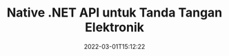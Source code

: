 ---
############################# Static ############################
layout: "product"
date: 2022-03-01T15:12:22
draft: false
#operation: 
#signaturetype: 
#fileformat: 
#productName: Java
lang: id
#productCode: java
#otherformats: 
#breadcrumb: Put  signature on  for Java
product: "Signature"
product_tag: "signature"
platform: ".NET"
platform_tag: "net"

############################# Head ############################
head_title: ".NET Digital Signature API - Tanda Tangan Elektronik Gambar PDF Word Excel"
head_description: "API tanda tangan digital C# .NET, pustaka eSignature untuk menandatangani format dokumen PDF, Word, Excel, PowerPoint, gambar & grafik secara elektronik."

############################# Header ############################
title: "Native .NET API untuk Tanda Tangan Elektronik"
description: "Tambahkan Tanda Tangan Digital ke Format Dokumen & Terapkan Jenis Tanda Tangan Elektronik populer (Teks, Gambar, Kode QR, Kode Batang, Cap, & Metadata) di Aplikasi .NET."
button:
    enable: true

############################# SubMenu ############################
submenu:
    enable: true
    
    left:
        img_alt: "GroupDocs.Signature for .NET"
        image: "https://www.groupdocs.cloud/templates/groupdocs/images/product-logos/groupdocs-signature-net.png"
        product: "GroupDocs.Signature"
        platform: ".NET"

    middle:
        button:
            # button loop
            - link: "#overview"
              text: "Ringkasan"

            # button loop
            - link: "#features"
              text: "Fitur"

            # button loop
            - link: "#support"
              text: "Mendukung"

            # button loop
            - link: "https://products.groupdocs.app/signature"
              text: "Demo Langsung"

            # button loop
            - link: "https://purchase.groupdocs.com/pricing/signature/net"
              text: "Harga"

    right:
        link_download: "https://downloads.groupdocs.com/signature"
        link_learn: "https://docs.groupdocs.com/signature/net/"
        link_buy: "https://purchase.groupdocs.com"

############################# Overview ############################
overview:
    enable: true
    content: |
      Gunakan GroupDocs.Signature untuk .NET API untuk membuat aplikasi dalam C#, ASP.NET, dan teknologi berbasis .NET lainnya, yang memungkinkan Anda menandatangani dokumen bisnis digital seperti PDF, Microsoft Word, spreadsheet Excel, presentasi PowerPoint, gambar, OpenDocument, dan format file standar industri lainnya tanpa perlu menginstal perangkat lunak tambahan apa pun. Pustaka tanda tangan elektronik ini mudah digunakan dan Pengembang .NET dapat dengan mudah menambahkan fitur tanda tangan digital canggih dalam aplikasi mereka, memberdayakan pengguna untuk menandatangani, mencari, dan memverifikasi Tanda Tangan elektronik dengan aman dari format dokumen populer. Ini mendukung penerapan berbagai jenis tanda tangan seperti teks, gambar, kode batang, kode QR, bidang formulir, stempel, dan metadata.  

      API tanda tangan dokumen memberdayakan Anda dengan opsi pencarian sederhana dan lanjutan untuk menemukan tanda tangan yang diperlukan pada dokumen dalam sekejap. Opsi untuk menerapkan gaya tanda tangan, manajemen tampilan, dan menyesuaikan properti tanda tangan seperti dimensi, bayangan, perataan, dan lainnya juga dapat dilakukan dengan API penandatanganan dokumen yang kaya fitur ini.  

      GroupDocs.Signature untuk .NET dapat digunakan di lingkungan pengembangan apa pun yang mendukung platform .NET. Ini kompatibel dengan semua bahasa berbasis .NET dan mendukung sistem operasi populer (Windows, Linux, MacOS) di mana kerangka kerja Mono atau .NET (termasuk .NET Core) dapat diinstal.
    tabs:
      enable: true
      
      ## TAB ONE ##
      tab_one:
        description: |
          Berikut adalah ikhtisar GroupDocs.Signature untuk .NET:
      
        left:
          enable: true
          icon: "fab fa-html5"
          title: "Jenis Tanda Tangan"
          content: |
            * Tanda Tangan Teks
            * Tanda Tangan Gambar
            * Tanda Tangan Digital
            * Tanda Tangan Kode QR
            * Tanda Tangan Kode Batang
            * Tanda Tangan Stempel
            * Tanda Tangan Metadata
      
      ## TAB TWO ##
      tab_two:
        description: |
          GroupDocs.Signature untuk .NET mendukung melihat semua [format file dokumen] populer (https://docs.groupdocs.com/signature/net/supported-document-formats/). Hanya dengan beberapa baris kode, tambahkan tanda tangan PDF, Microsoft Office Word, spreadsheet Excel, Gambar, HTML, email Outlook, OneNote, Proyek, dan kemampuan tampilan grafik di aplikasi .NET Anda.

        left:
          enable: true
          table:
            # table loop
            - title: "Microsoft Office"
              content: |
                * **Word:** DOC, DOCX, DOCM, DOT, DOTX, DOTM, RTF, TXT
                * **Excel:** XLS, XLSX, XLSM, XLSB, XLTM, XLT, XLTM, XLTX, XLAM, SXC, SpreadsheetML
                * **PowerPoint:** PPT, PPTX, PPS, PPSX, PPSM, POT, POTM, POTX, PPTM

        right:
          enable: true
          table:
            # table loop
            - title: "Images & Other Formats"
              content: |
                * **Gambar-gambar**: JPG, BMP, PNG, TIFF, GIF, DCM, WEBP
                * **OpenDocument**: ODT, OTT, OTS, ODS, ODP, OTP, ODG
                * **Jpeg2000**: JP2, JPF, JPX, J2K, J2C, JPM
                * **Metafile**: EMF, WMF, CMX
                * **Portabel**: PDF
                * **Grafik Vektor yang Dapat Diskalakan**: CDR, SVG
                * **Adobe Photoshop**: PSD
                * **Yang lain**: DJVU

      ## TAB THREE ##
      tab_three:
        description: |
          GroupDocs.Signature untuk .NET mendukung Sistem Operasi, Kerangka Kerja & Manajer Paket berikut:
        
        left:
          enable: true
          table:
            # table loop
            - icon: "fab fa-windows"
              title: "Sistem operasi"
              content: |
                * Windows Desktop
                * Windows Server
                * Windows Azure
                * Linux
                * MacOS

            # table loop
            - icon: "fas fa-code"
              title: "Framework yang Didukung"
              content: |
                * .NET Framework 2.0 or higher
                * Mono Framework 1.2 or higher
                * .NET Standard 2.0
                * .NET Core 2.0
                * .NET Core 2.1

        right:
          enable: true
          table:
            # table loop
            - icon: "fas fa-box"
              title: "Manajer Paket"
              content: |
                * NuGet

            # table loop
            - icon: "fas fa-tools"
              title: "Lingkungan Pengembangan"
              content: |
                * Microsoft Visual Studio
                * Xamarin.Android
                * Xamarin.IOS
                * Xamarin.Mac
                * MonoDevelop

############################# Features ############################
features:
    enable: true
    title: "GroupDocs.Signature untuk Fitur .NET"

    feature:
      # feature loop
      - icon: "fas fa-copy"
        content: "Buat, Cari, Perbarui, Sembunyikan, Verifikasi, dan Hapus Tanda Tangan Elektronik dari Format Dokumen yang Didukung"

      # feature loop
      - icon: "fas fa-eye"
        content: "Tentukan XML Advanced Electronic Signatures (XAdES) untuk Excel Spreadsheets"

      # feature loop
      - icon: "fas fa-bolt"
        content: "Ambil Konten Gambar dari Dokumen yang Ditandatangani dengan QR-Code, BarCode & Tanda Tangan Gambar"
      
      # feature loop
      - icon: "fas fa-file-powerpoint"
        content: "Tetapkan Tinggi, Lebar, Margin & Perataan untuk Tanda Tangan Teks atau Gambar & Tempatkan pada Halaman Tertentu"

      # feature loop
      - icon: "fas fa-code"
        content: "Cari, Verifikasi, dan Tandatangani Secara Digital Dokumen Presentasi PowerPoint"

      # feature loop
      - icon: "fas fa-cloud"
        content: "Menandatangani Format Dokumen Pemrosesan Kata dengan Tanda Air Teks Asli"

      # feature loop
      - icon: "fas fa-remove-format"
        content: "Mendukung Sudut Bulat untuk Jenis Tanda Tangan Stempel Persegi Panjang"

      # feature loop
      - icon: "fas fa-comment-slash"
        content: "Terapkan Tanda Tangan Teks atau Gambar pada Lembar Excel Tertentu atau Setel Tanda Tangan Elektronik di semua Lembar"

      # feature loop
      - icon: "fas fa-location-arrow"
        content: "Tentukan Nomor Baris & Kolom Tertentu untuk Menempatkan Tanda Tangan Teks atau Gambar di Lembar Excel"

      # feature loop
      - icon: "fas fa-border-all"
        content: "Terapkan Bayangan ke Tanda Tangan Teks di Microsoft PowerPoint & Atur Warna, Sudut & Transparansinya"

      # feature loop
      - icon: "fas fa-wrench"
        content: "Konfigurasikan Gaya Perbatasan Tanda Tangan Teks & Opsi Font untuk Lembar Excel"

      # feature loop
      - icon: "fas fa-columns"
        content: "Setel Jenis Tanda Tangan Gambar, mis. Bulat atau Kotak & Konfigurasikan Margin, Warna Font, Rotasi"

      # feature loop
      - icon: "fas fa-file-word"
        content: "Terapkan Sertifikat Digital ke Dokumen, Spreadsheet & File PDF dengan Garis Tanda Tangan"

      # feature loop
      - icon: "fas fa-envelope"
        content: "Lakukan Pengaturan Warna, Terapkan Transparansi & Rotasi ke Tanda Tangan Teks"

      # feature loop
      - icon: "fas fa-print"
        content: "Atur Opsi Kecerahan & Skala Abu-abu & Tentukan Lekukan Tanda Tangan Gambar dalam Gambar"

      # feature loop
      - icon: "fas fa-file-archive"
        content: "Sematkan Objek Kustom, Serialkan, serta Enkripsi dan Dekripsi Nilai Tanda Tangan Metadata dari Dokumen PDF"

      # feature loop
      - icon: "fas fa-lock"
        content: "Sembunyikan, Hapus, atau Sesuaikan Tampilan Tanda Tangan Digital dari Dokumen PDF"

      # feature loop
      - icon: "fas fa-file-code"
        content: "Tandatangani Dokumen PDF dengan Bidang Formulir Digital, dan Tanda Tangan Teks sebagai Gambar, Anotasi, Stiker, atau Tanda Air"
      
      # feature loop
      - icon: "fas fa-fill-drip"
        content: "Masukkan Tanda Tangan Teks ke dalam Bidang Formulir Dokumen MS Word & PDF"

      # feature loop
      - icon: "fas fa-file-excel"
        content: "Tentukan Halaman Dokumen Sewenang-wenang untuk Memproses Tanda Tangan atau Verifikasi Perpanjangan eSignature untuk File Word"

      # feature loop
      - icon: "fas fa-heading"
        content: "Simpan File Gambar yang Ditandatangani dalam Format Berbeda & Ekspor Spreadsheet yang Ditandatangani sebagai Gambar atau TIFF Multi-Halaman"

      # feature loop
      - icon: "fas fa-project-diagram"
        content: "Tetapkan, Ubah & Hapus Kata Sandi ke File yang Ditandatangani & Terapkan eSignature ke File yang Dilindungi Kata Sandi"

      # feature loop
      - icon: "fas fa-cube"
        content: "Lembar Kerja eSign, Slide PowerPoint, Dokumen Word & Gambar dengan Objek Kustom di Metadata"

      # feature loop
      - icon: "fab fa-uncharted"
        content: "Atur Gaya Kuas Tanda Tangan sebagai Padat, Tekstur, Gradien Linier & Gradien Radial"

      # feature loop
      - icon: "fab fa-uncharted"
        content: "Menandatangani Dokumen dengan Teks atau Data QR-Code Terenkripsi Khusus"

      # feature loop
      - icon: "fab fa-uncharted"
        content: "Cari & Tandatangani File dengan Format DjVu sebagai Dokumen Gambar"

      # feature loop
      - icon: "fab fa-uncharted"
        content: "Ekstrak Informasi Dokumen, mis., Jumlah Halaman, melalui URL File"

      # feature loop
      - icon: "fab fa-uncharted"
        content: "Cari, Masuk & Verifikasi File CorelDraw sebagai Dokumen Gambar"

      # feature loop
      - icon: "fab fa-uncharted"
        content: "Simpan Riwayat Informasi Tanda Tangan yang Diproses atau Dihapus yang Disimpan di Metadata"

      # feature loop
      - icon: "fab fa-uncharted"
        content: "Tambahkan Objek Data Khusus, VCard, atau Objek Email ke Kode QR & Verifikasi Kode QR Terenkripsi dalam File PDF"

    more_feature:
      # more_feature_loop
      - title: "Tambahkan Tanda Tangan Digital dengan Mudah"
        content: |
          GroupDocs.Signature untuk .NET API memungkinkan Anda menambahkan berbagai jenis tanda tangan ke format file yang didukung. Jenis tanda tangan, seperti Teks, Gambar, Digital, Stempel, Kode QR, Kode Batang, dan Metadata dapat diterapkan menggunakan GroupDocs.Signature untuk .NET. Contoh kode berikut menunjukkan cara menerapkan tanda tangan teks ke dokumen PDF:

          ```cs
          using (Signature signature = new Signature("D:\\sample.pdf"))
          {
          TextSignOptions options = new TextSignOptions("John Smith")
          {
          // mengatur warna Teks
          ForeColor = Color.Red
          };
          // menandatangani dokumen ke file
          signature.Sign("D:\\signed.pdf", options);
          }
          ```

      # more_feature_loop
      - title: "Jenis Tanda Tangan Barcode yang Didukung"
        content: |
          API manipulasi tanda tangan kami menawarkan fitur untuk menerapkan tanda tangan kode batang ke format dokumen yang didukung. GroupDocs.Signature untuk .NET mendukung berbagai jenis kode batang, seperti, Code128, Code39Extended, Code39Standard, EAN14, EAN8, ITF14, UPCA, dan UPCE. Objek statis bernama "AllTypes" juga disediakan untuk mendukung semua jenis barcode terdaftar.

      # more_feature_loop
      - title: "Cari Tanda Tangan & Sertifikat"
        content: |
          GroupDocs.Signature untuk .NET API, memungkinkan Anda mencari sertifikat Digital dari dokumen Word, spreadsheet Excel, dan file PDF. Anda juga dapat mengambil semua sertifikat digital yang terdaftar di sistem. Tanda tangan metadata juga dapat dicari di dokumen Word, spreadsheet Excel, gambar, dan file PDF, menggunakan GroupDocs.Signature untuk .NET API.  

          Melalui GroupDocs.Signature untuk .NET API, Anda dapat mencari tanda tangan QR-Code dan Barcode di dokumen, presentasi, spreadsheet, gambar, serta file PDF apa pun, dan mengambil kemajuan pencarian. Anda juga dapat mencari objek data khusus dari dokumen yang ditandatangani dengan Tanda Tangan Kode QR.

      # more_feature_loop
      - title: "Opsi Pencarian Lanjutan untuk Barcode"
        content: |
          Anda dapat mencari dan menemukan kode batang yang diperlukan melalui GroupDocs.Signature for.NET API dengan sangat mudah, karena API tanda tangan kami menawarkan opsi pencarian lanjutan. Ini memungkinkan Anda untuk mencari kode batang pada halaman tertentu, mencari di seluruh dokumen, menentukan halaman berbeda untuk mencari (pertama, terakhir, genap, ganjil), mencari kode batang dari jenis penyandian tertentu, mencari kode batang berdasarkan string teks tertentu, atau mencari kode batang berdasarkan string dengan opsi "berisi".

############################# Support ############################
support:
    enable: true

############################# Solutions ############################
solutions:
    enable: true
    title: "GroupDocs.Signature menawarkan API tampilan dokumen untuk lingkungan pengembangan populer lainnya"

    solution:
        # solution loop
        - img_alt: "GroupDocs.Signature for Java"
          image: "https://www.groupdocs.cloud/templates/groupdocs/images/product-logos/groupdocs-signature-java.png"
          product: "GroupDocs.Signature"
          platform: "Java"
          link: "/signature/java/"

############################# Back to top ###############################
back_to_top:
  enable: true
---